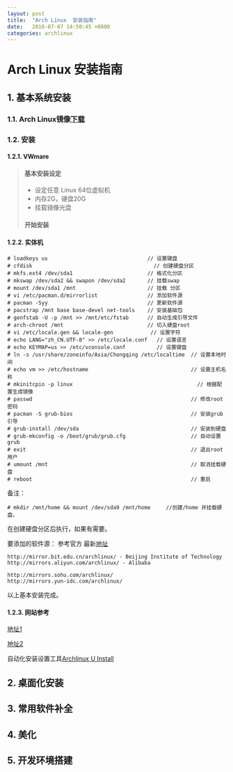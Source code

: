 ```yaml
---
layout: post
title:  "Arch Linux  安装指南"
date:   2016-07-07 14:50:45 +0800
categories: archlinux
---
```


# Arch Linux  安装指南
## 1.	基本系统安装
### 1.1.	Arch Linux镜像[下载](https://www.archlinux.org/download/)
### 1.2.	安装
#### 1.2.1.	VWmare  
> #### 基本安装设定  
> * 设定任意 Linux 64位虚拟机
> * 内存2G，硬盘20G
> * 挂载镜像光盘
> #### 开始安装
#### 1.2.2.	实体机  

	# loadkeys us                                // 设置键盘
	# cfdisk			                           // 创建硬盘分区
	# mkfs.ext4 /dev/sda1                        // 格式化分区
	# mkswap /dev/sda2 && swapon /dev/sda2       // 挂载swap
	# mount /dev/sda1 /mnt                       // 挂载 分区
	# vi /etc/pacman.d/mirrorlist                // 添加软件源
	# pacman -Syy                                // 更新软件源
	# pacstrap /mnt base base-devel net-tools    // 安装基础包
	# genfstab -U -p /mnt >> /mnt/etc/fstab      // 自动生成引导文件
	# arch-chroot /mnt                           // 切入硬盘root
	# vi /etc/locale.gen && locale-gen		      // 设置字符
	# echo LANG="zh_CN.UTF-8" >> /etc/locale.conf   // 设置语言
	# echo KEYMAP=us >> /etc/vconsole.conf          // 设置键盘
	# ln -s /usr/share/zoneinfo/Asia/Chongqing /etc/localtime  // 设置本地时间
	# echo vm >> /etc/hostname                                 // 设置主机名称
	# mkinitcpio -p linux										 // 根据配置生成镜像
	# passwd                                                   // 修改root密码
	# pacman -S grub-bios                                      // 安装grub引导
	# grub-install /dev/sda                                    // 安装到硬盘
	# grub-mkconfig -o /boot/grub/grub.cfg                     // 自动设置grub
	# exit                                                     // 退出root用户
	# umount /mnt                                              // 取消挂载硬盘
	# reboot                                                   // 重启

备注：
	
	# mkdir /mnt/home && mount /dev/sda9 /mnt/home     //创建/home 并挂载硬盘。
	
在创建硬盘分区后执行，如果有需要。

要添加的软件源： 参考官方 最新[地址](https://wiki.archlinux.org/index.php/Mirrors#China)

	http://mirror.bit.edu.cn/archlinux/ - Beijing Institute of Technology
	http://mirrors.aliyun.com/archlinux/ - Alibaba

	http://mirrors.sohu.com/archlinux/
	http://mirrors.yun-idc.com/archlinux/

以上基本安装完成。

#### 1.2.3.	网站参考   

[地址1](https://bbs.archlinuxcn.org/viewtopic.php?id=1901)  

[地址2](https://bbs.archlinuxcn.org/viewtopic.php?id=1037)

自动化安装设置工具[Archlinux U Install](https://github.com/helmuthdu/aui)
 
## 2.	桌面化安装
## 3.	常用软件补全
## 4.	美化
## 5.	开发环境搭建

